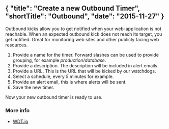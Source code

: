 {
  "title": "Create a new Outbound Timer",
  "shortTitle": "Outbound",
  "date": "2015-11-27"
}
---
Outbound kicks allow you to get notified when your web-application is not reachable. When an expected outbound kick does not reach its target, you get notified. Great for monitoring web sites and other publicly facing web resources.

1. Provide a name for the timer. Forward slashes can be used to provide grouping, for example *production/database*.
2. Provide a description. The description will be included in alert emails.
3. Provide a URL.  This is the URL that will be kicked by our watchdogs.
4. Select a schedule, every *5* minutes for example.
5. Provide an alert email, this is where alerts will be sent.
6. Save the new timer.

Now your new outbound timer is ready to use.


### More info

- [WDT.io](https://wdt.io)
